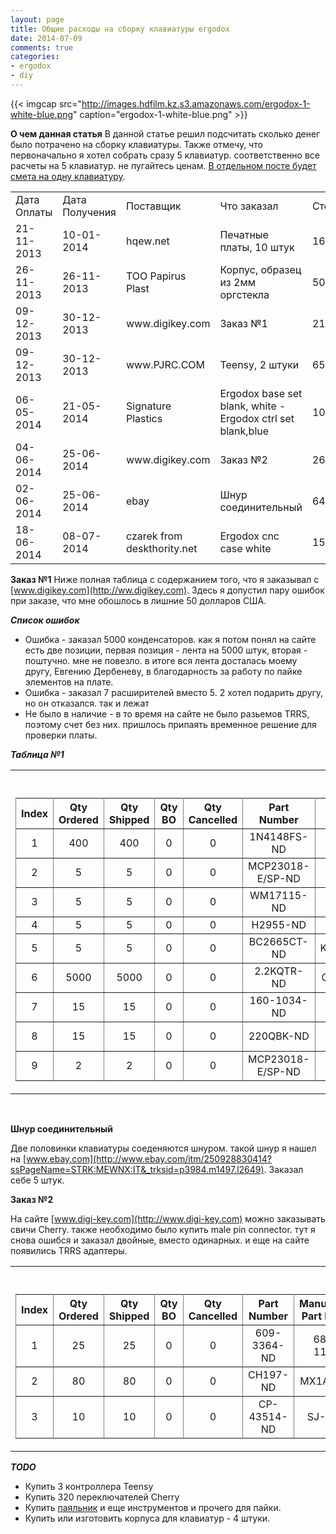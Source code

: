```yaml
---
layout: page
title: Общие расходы на сборку клавиатуры ergodox
date: 2014-07-09
comments: true
categories: 
- ergodox 
- diy
---
```

<!-- more -->

{{< imgcap src="http://images.hdfilm.kz.s3.amazonaws.com/ergodox-1-white-blue.png" caption="ergodox-1-white-blue.png" >}}


**О чем данная статья**
В данной статье решил подсчитать сколько денег было потрачено на сборку клавиатуры. Также отмечу, что первоначально я хотел собрать сразу 5 клавиатур. соответственно все расчеты на 5 клавиатур. не пугайтесь ценам. [В отдельном посте будет смета на одну клавиатуру](http://www.hdfilm.kz/blog/2014/07/10/ergodox-smeta-na-odnu-klaviaturu/).
<br>
<table>
    <tr>
        <td>Дата Оплаты</td>
        <td>Дата Получения</td>
        <td>Поставщик</td>
        <td>Что заказал</td>
        <td>Стоимость</td>
    </tr>
    <tr>
        <td>21-11-2013</td>
        <td>10-01-2014</td>
        <td>hqew.net</td>
        <td>Печатные платы, 10 штук</td>
        <td>16885.00</td>
    </tr>
    <tr>
        <td>26-11-2013</td>
        <td>26-11-2013</td>
        <td>ТОО Papirus Plast</td>
        <td>Корпус, образец из 2мм оргстекла</td>
        <td>5000.00</td>
    </tr>
    <tr>
        <td>09-12-2013</td>
        <td>30-12-2013</td>
        <td>www.digikey.com</td>
        <td>Заказ №1</td>
        <td>21845.28</td>
    </tr>
    <tr>
        <td>09-12-2013</td>
        <td>30-12-2013</td>
        <td>www.PJRC.COM</td>
        <td>Teensy, 2 штуки</td>
        <td>6501.96</td>
    </tr>
    <tr>
        <td>06-05-2014</td>
        <td>21-05-2014</td>
        <td>Signature Plastics</td>
        <td>Ergodox base set blank, white - Ergodox ctrl set blank,blue</td>
        <td>10891.52</td>
    </tr>
    <tr>
        <td>04-06-2014</td>
        <td>25-06-2014</td>
        <td>www.digikey.com</td>
        <td>Заказ №2</td>
        <td>26853.20</td>
    </tr>
    <tr>
        <td>02-06-2014</td>
        <td>25-06-2014</td>
        <td>ebay</td>
        <td>Шнур соединительный</td>
        <td>6445.28</td>
    </tr>
    <tr>
        <td>18-06-2014</td>
        <td>08-07-2014</td>
        <td>czarek from deskthority.net</td>
        <td>Ergodox cnc case white</td>
        <td>15809.01</td>
    </tr>
</table>    

**Заказ №1**
Ниже полная таблица с содержанием того, что я заказывал с [www.digikey.com](http://ww.digikey.com). Здесь я допустил пару ошибок при заказе, что мне обошлось в лишние 50 долларов США.

***Список ошибок***

*   Ошибка - заказал 5000 конденсаторов. как я потом понял на сайте есть две позиции, первая позиция - лента на 5000 штук, вторая - поштучно. мне не повезло. в итоге вся лента досталась моему другу, Евгению Дербеневу, в благодарность за работу по пайке элементов на плате.
*   Ошибка - заказал 7 расширителей вместо 5. 2 хотел подарить другу, но он отказался. так и лежат
*   Не было в наличие - в то время на сайте не было разьемов TRRS, поэтому счет без них. пришлось припаять временное решение для проверки платы.

***Таблица №1***

<table>
    <tr align="right">
        <td><span>All prices are in US dollars.</span></td>
    </tr>
    <tr>
        <td><div>
            <table cellspacing="0" cellpadding="3" rules="all">
                <tr>
                    <th>Index</th>
                    <th>Qty Ordered</th>
                    <th>Qty Shipped</th>
                    <th>Qty BO</th>
                    <th>Qty Cancelled</th>
                    <th>Part Number</th>
                    <th>Manufacturer Part Number</th>
                    <th>Unit Price</th>
                    <th>Extended Price</th>
                </tr>
                <tr>
                    <td align="center">1</td>
                    <td align="center">400</td>
                    <td align="center">400</td>
                    <td align="center">0</td>
                    <td align="center">0</td>
                    <td align="center"><span>1N4148FS-ND</span></td>
                    <td align="center"><span>1N4148</span></td>
                    <td align="center">0.02172</td>
                    <td align="center">$8.69</td>
                </tr>
                <tr>
                    <td align="center">2</td>
                    <td align="center">5</td>
                    <td align="center">5</td>
                    <td align="center">0</td>
                    <td align="center">0</td>
                    <td align="center"><span>MCP23018-E/SP-ND</span></td>
                    <td align="center"><span>MCP23018-E/SP</span></td>
                    <td align="center">1.81000</td>
                    <td align="center">$9.05</td>
                </tr>
                <tr>
                    <td align="center">3</td>
                    <td align="center">5</td>
                    <td align="center">5</td>
                    <td align="center">0</td>
                    <td align="center">0</td>
                    <td align="center"><span>WM17115-ND</span></td>
                    <td align="center"><span>0548190519</span></td>
                    <td align="center">1.49000</td>
                    <td align="center">$7.45</td>
                </tr>
                <tr>
                    <td align="center">4</td>
                    <td align="center">5</td>
                    <td align="center">5</td>
                    <td align="center">0</td>
                    <td align="center">0</td>
                    <td align="center"><span>H2955-ND</span></td>
                    <td align="center"><span>UX40-MB-5P</span></td>
                    <td align="center">1.19000</td>
                    <td align="center">$5.95</td>
                </tr>
                <tr>
                    <td align="center">5</td>
                    <td align="center">5</td>
                    <td align="center">5</td>
                    <td align="center">0</td>
                    <td align="center">0</td>
                    <td align="center"><span>BC2665CT-ND</span></td>
                    <td align="center"><span>K104K10X7RF5UH5</span></td>
                    <td align="center">0.37000</td>
                    <td align="center">$1.85</td>
                </tr>
                <tr>
                    <td align="center">6</td>
                    <td align="center">5000</td>
                    <td align="center">5000</td>
                    <td align="center">0</td>
                    <td align="center">0</td>
                    <td align="center"><span>2.2KQTR-ND</span></td>
                    <td align="center"><span>CFR-25JR-52-2K2</span></td>
                    <td align="center">0.00741</td>
                    <td align="center">$37.05</td>
                </tr>
                <tr>
                    <td align="center">7</td>
                    <td align="center">15</td>
                    <td align="center">15</td>
                    <td align="center">0</td>
                    <td align="center">0</td>
                    <td align="center"><span>160-1034-ND</span></td>
                    <td align="center"><span>LTL-4266N</span></td>
                    <td align="center">0.27300</td>
                    <td align="center">$4.10</td>
                </tr>
                <tr>
                    <td align="center">8</td>
                    <td align="center">15</td>
                    <td align="center">15</td>
                    <td align="center">0</td>
                    <td align="center">0</td>
                    <td align="center"><span>220QBK-ND</span></td>
                    <td align="center"><span>CFR-25JB-52-220R</span></td>
                    <td align="center">0.05900</td>
                    <td align="center">$0.89</td>
                </tr>
                <tr>
                    <td align="center">9</td>
                    <td align="center">2</td>
                    <td align="center">2</td>
                    <td align="center">0</td>
                    <td align="center">0</td>
                    <td align="center"><span>MCP23018-E/SP-ND</span></td>
                    <td align="center"><span>MCP23018-E/SP</span></td>
                    <td align="center">1.81000</td>
                    <td align="center">$3.62</td>
                </tr>
            </table>
        </div></td>
    </tr>
</table>

<br>

**Шнур соединительный**

Две половинки  клавиатуры соеденяются шнуром. такой шнур я нашел на [www.ebay.com](http://www.ebay.com/itm/250928830414?ssPageName=STRK:MEWNX:IT&_trksid=p3984.m1497.l2649). Заказал себе 5 штук.

**Заказ №2**

На сайте [www.digi-key.com](http://www.digi-key.com) можно заказывать свичи Cherry. также необходимо было купить male pin connector. тут я снова ошибся и заказал двойные, вместо одинарных. и еще на сайте появились TRRS адаптеры. 


<table>
    <tr align="right">
        <td><span>All prices are in US dollars.</span></td>
    </tr>
    <tr>
        <td><div>
            <table cellspacing="0" cellpadding="3" rules="all">
                <tr>
                    <th>Index</th>
                    <th>Qty Ordered</th>
                    <th>Qty Shipped</th>
                    <th>Qty BO</th>
                    <th>Qty Cancelled</th>
                    <th>Part Number</th>
                    <th>Manufacturer Part Number</th>
                    <th>Unit Price</th>
                    <th>Extended Price</th>
                </tr>
                <tr>
                    <td align="center">1</td>
                    <td align="center">25</td>
                    <td align="center">25</td>
                    <td align="center">0</td>
                    <td align="center">0</td>
                    <td align="center"><span>609-3364-ND</span></td>
                    <td align="center"><span>68602-116HLF</span></td>
                    <td align="center">0.38440</td>
                    <td align="center">$9.61</td>
                </tr>
                <tr>
                    <td align="center">2</td>
                    <td align="center">80</td>
                    <td align="center">80</td>
                    <td align="center">0</td>
                    <td align="center">0</td>
                    <td align="center"><span>CH197-ND</span></td>
                    <td align="center"><span>MX1A-E1NW</span></td>
                    <td align="center">0.95000</td>
                    <td align="center">$76.00</td>
                </tr>
                <tr>
                    <td align="center">3</td>
                    <td align="center">10</td>
                    <td align="center">10</td>
                    <td align="center">0</td>
                    <td align="center">0</td>
                    <td align="center"><span>CP-43514-ND</span></td>
                    <td align="center"><span>SJ-43514</span></td>
                    <td align="center">1.07400</td>
                    <td align="center">$10.74</td>
                </tr>
            </table>
        </div></td>
    </tr>
</table>

***TODO***

*   Купить 3 контроллера Teensy
*   Купить 320 переключателей Cherry
*   Купить [паяльник](http://www.ebay.com/itm/141288571440?ssPageName=STRK:MEWAX:IT&_trksid=p3984.m1423.l2649) и еще  инструментов и прочего для пайки.
*   Купить или изготовить корпуса для клавиатур - 4 штуки.

